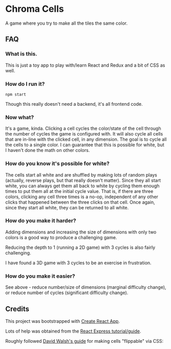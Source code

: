 # Chroma Cells

A game where you try to make all the tiles the same color.

## FAQ

### What is this.

This is just a toy app to play with/learn React and Redux and a bit of CSS as
well.

### How do I run it?

`npm start`

Though this really doesn't need a backend, it's all frontend code.

### Now what?

It's a game, kinda. Clicking a cell cycles the color/state of the cell through
the number of cycles the game is configured with. It will also cycle all cells
that are in-line with the clicked cell, in any dimension. The goal is to cycle
all the cells to a single color. I can guarantee that this is possible for
white, but I haven't done the math on other colors.

### How do you know it's possible for white?

The cells start all white and are shuffled by making lots of random plays
(actually, reverse plays, but that really doesn't matter). Since they all start
white, you can always get them all back to white by cycling them enough times to
put them all at the initial cycle value. That is, if there are three colors,
clicking any cell three times is a no-op, independent of any other clicks that
happened between the three clicks on that cell. Once again, since they start all
white, they can be returned to all white.

### How do you make it harder?

Adding dimensions and increasing the size of dimensions with only two colors is
a good way to produce a challenging game.

Reducing the depth to 1 (running a 2D game) with 3 cycles is also fairly
challenging.

I have found a 3D game with 3 cycles to be an exercise in frustration.

### How do you make it easier?

See above - reduce number/size of dimensions (marginal difficulty change), or
reduce number of cycles (significant difficulty change).

## Credits

This project was bootstrapped with [Create React App](https://github.com/facebookincubator/create-react-app).

Lots of help was obtained from the [React Express tutorial/guide](http://www.react.express/).

Roughly followed [David Walsh's guide](https://davidwalsh.name/css-flip) for
making cells "flippable" via CSS:

